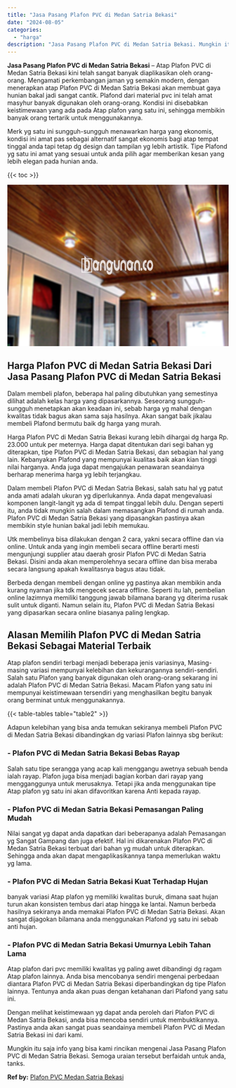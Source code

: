 ```yaml
---
title: "Jasa Pasang Plafon PVC di Medan Satria Bekasi"
date: "2024-08-05"
categories: 
  - "harga"
description: "Jasa Pasang Plafon PVC di Medan Satria Bekasi. Mungkin itu saja info yang bisa kami rincikan mengenai Jasa Pasang Plafon PVC di Medan Satria Bekasi. Semoga u..."
---
```


**Jasa Pasang Plafon PVC di Medan Satria Bekasi** – Atap Plafon PVC di Medan Satria Bekasi kini telah sangat banyak diaplikasikan oleh orang-orang. Mengamati perkembangan jaman yg semakin modern, dengan menerapkan atap Plafon PVC di Medan Satria Bekasi akan membuat gaya hunian bakal jadi sangat cantik. Plafond dari material pvc ini telah amat masyhur banyak digunakan oleh orang-orang. Kondisi ini disebabkan keistimewaan yang ada pada Atap plafon yang satu ini, sehingga membikin banyak orang tertarik untuk menggunakannya.

Merk yg satu ini sungguh-sungguh menawarkan harga yang ekonomis, kondisi ini amat pas sebagai alternatif sangat ekonomis bagi atap tempat tinggal anda tapi tetap dg design dan tampilan yg lebih artistik. Tipe Plafond yg satu ini amat yang sesuai untuk anda pilih agar memberikan kesan yang lebih elegan pada hunian anda.

{{< toc >}}

![Jasa Pasang Plafon PVC di Medan Satria Bekasi](/images/flafond-pvc-murah18.png)

## Harga Plafon PVC di Medan Satria Bekasi Dari Jasa Pasang Plafon PVC di Medan Satria Bekasi

Dalam membeli plafon, beberapa hal paling dibutuhkan yang semestinya dilihat adalah kelas harga yang dipasarkannya. Seseorang sungguh-sungguh menetapkan akan keadaan ini, sebab harga yg mahal dengan kwalitas tidak bagus akan sama saja hasilnya. Akan sangat baik jikalau membeli Plafond bermutu baik dg harga yang murah.

Harga Plafon PVC di Medan Satria Bekasi kurang lebih dihargai dg harga Rp. 23.000 untuk per meternya. Harga dapat ditentukan dari segi bahan yg diterapkan, tipe Plafon PVC di Medan Satria Bekasi, dan sebagian hal yang lain. Kebanyakan Plafond yang mempunyai kualitas baik akan kian tinggi nilai harganya. Anda juga dapat mengajukan penawaran seandainya berharap menerima harga yg lebih terjangkau.

Dalam membeli Plafon PVC di Medan Satria Bekasi, salah satu hal yg patut anda amati adalah ukuran yg diperlukannya. Anda dapat mengevaluasi komponen langit-langit yg ada di tempat tinggal lebih dulu. Dengan seperti itu, anda tidak mungkin salah dalam memasangkan Plafond di rumah anda. Plafon PVC di Medan Satria Bekasi yang dipasangkan pastinya akan membikin style hunian bakal jadi lebih memukau.

Utk membelinya bisa dilakukan dengan 2 cara, yakni secara offline dan via online. Untuk anda yang ingin membeli secara offline berarti mesti mengunjungi supplier atau daerah grosir Plafon PVC di Medan Satria Bekasi. Disini anda akan memperolehnya secara offline dan bisa meraba secara langsung apakah kwalitasnya bagus atau tidak.

Berbeda dengan membeli dengan online yg pastinya akan membikin anda kurang nyaman jika tdk mengecek secara offline. Seperti itu lah, pembelian online lazimnya memiliki tanggung jawab bilamana barang yg diterima rusak sulit untuk diganti. Namun selain itu, Plafon PVC di Medan Satria Bekasi yang dipasarkan secara online biasanya paling lengkap.

## Alasan Memilih Plafon PVC di Medan Satria Bekasi Sebagai Material Terbaik

Atap plafon sendiri terbagi menjadi beberapa jenis variasinya, Masing-masing variasi mempunyai kelebihan dan kekurangannya sendiri-sendiri. Salah satu Plafon yang banyak digunakan oleh orang-orang sekarang ini adalah Plafon PVC di Medan Satria Bekasi. Macam Plafon yang satu ini mempunyai keistimewaan tersendiri yang menghasilkan begitu banyak orang berminat untuk menggunakannya.

{{< table-tables table="table2" >}}

Adapun kelebihan yang bisa anda temukan sekiranya membeli Plafon PVC di Medan Satria Bekasi dibandingkan dg variasi Plafon lainnya sbg berikut:

### \- Plafon PVC di Medan Satria Bekasi Bebas Rayap

Salah satu tipe serangga yang acap kali menggangu awetnya sebuah benda ialah rayap. Plafon juga bisa menjadi bagian korban dari rayap yang mengganggunya untuk merusaknya. Tetapi jika anda menggunakan tipe Atap plafon yg satu ini akan difavoritkan karena Anti kepada rayap.

### \- Plafon PVC di Medan Satria Bekasi Pemasangan Paling Mudah

Nilai sangat yg dapat anda dapatkan dari beberapanya adalah Pemasangan yg Sangat Gampang dan juga efektif. Hal ini dikarenakan Plafon PVC di Medan Satria Bekasi terbuat dari bahan yg mudah untuk diterapkan. Sehingga anda akan dapat mengaplikasikannya tanpa memerlukan waktu yg lama.

### \- Plafon PVC di Medan Satria Bekasi Kuat Terhadap Hujan

banyak variasi Atap plafon yg memiliki kwalitas buruk, dimana saat hujan turun akan konsisten tembus dari atap hingga ke lantai. Namun berbeda hasilnya sekiranya anda memakai Plafon PVC di Medan Satria Bekasi. Akan sangat dijagokan bilamana anda menggunakan Plafond yg satu ini sebab anti hujan.

### \- Plafon PVC di Medan Satria Bekasi Umurnya Lebih Tahan Lama

Atap plafon dari pvc memiliki kwalitas yg paling awet dibandingi dg ragam Atap plafon lainnya. Anda bisa mencobanya sendiri mengenai perbedaan diantara Plafon PVC di Medan Satria Bekasi diperbandingkan dg tipe Plafon lainnya. Tentunya anda akan puas dengan ketahanan dari Plafond yang satu ini.

Dengan melihat keistimewaan yg dapat anda peroleh dari Plafon PVC di Medan Satria Bekasi, anda bisa mencoba sendiri untuk membuktikannya. Pastinya anda akan sangat puas seandainya membeli Plafon PVC di Medan Satria Bekasi ini dari kami.

Mungkin itu saja info yang bisa kami rincikan mengenai Jasa Pasang Plafon PVC di Medan Satria Bekasi. Semoga uraian tersebut berfaidah untuk anda, tanks.

**Ref by:** [Plafon PVC Medan Satria Bekasi](https://id.wikipedia.org/wiki/Plafon)
